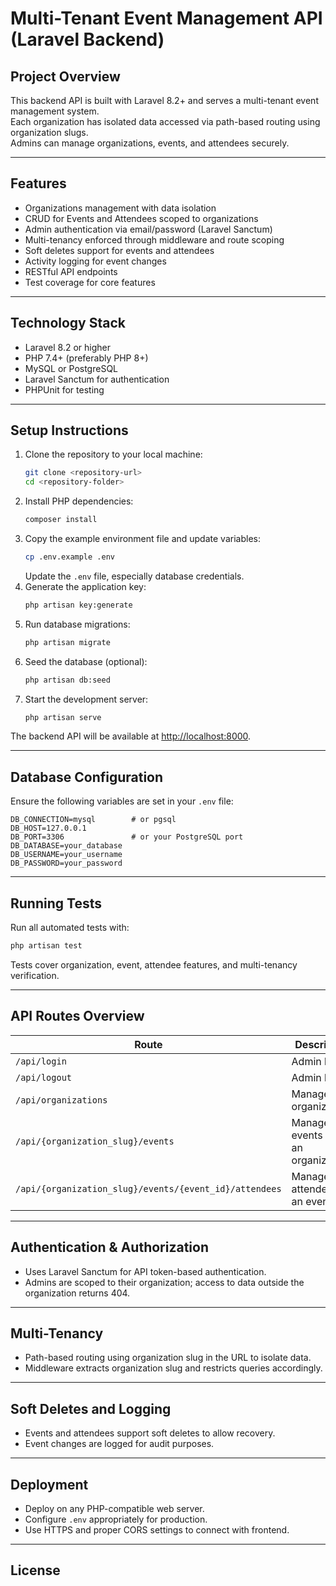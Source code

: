 
# Multi-Tenant Event Management API (Laravel Backend)

## Project Overview

This backend API is built with Laravel 8.2+ and serves a multi-tenant event management system.  
Each organization has isolated data accessed via path-based routing using organization slugs.  
Admins can manage organizations, events, and attendees securely.

---

## Features

- Organizations management with data isolation  
- CRUD for Events and Attendees scoped to organizations  
- Admin authentication via email/password (Laravel Sanctum)  
- Multi-tenancy enforced through middleware and route scoping  
- Soft deletes support for events and attendees  
- Activity logging for event changes  
- RESTful API endpoints  
- Test coverage for core features  

---

## Technology Stack

- Laravel 8.2 or higher  
- PHP 7.4+ (preferably PHP 8+)  
- MySQL or PostgreSQL  
- Laravel Sanctum for authentication  
- PHPUnit for testing  

---

## Setup Instructions

1. Clone the repository to your local machine:  
   ```bash
   git clone <repository-url>
   cd <repository-folder>
   ```
2. Install PHP dependencies:  
   ```bash
   composer install
   ```
3. Copy the example environment file and update variables:  
   ```bash
   cp .env.example .env
   ```
   Update the `.env` file, especially database credentials.  
4. Generate the application key:  
   ```bash
   php artisan key:generate
   ```
5. Run database migrations:  
   ```bash
   php artisan migrate
   ```
6. Seed the database (optional):  
   ```bash
   php artisan db:seed
   ```
7. Start the development server:  
   ```bash
   php artisan serve
   ```
   
The backend API will be available at [http://localhost:8000](http://localhost:8000).

---

## Database Configuration

Ensure the following variables are set in your `.env` file:

```env
DB_CONNECTION=mysql        # or pgsql
DB_HOST=127.0.0.1
DB_PORT=3306               # or your PostgreSQL port
DB_DATABASE=your_database
DB_USERNAME=your_username
DB_PASSWORD=your_password
```

---

## Running Tests

Run all automated tests with:

```bash
php artisan test
```

Tests cover organization, event, attendee features, and multi-tenancy verification.

---

## API Routes Overview

| Route                                            | Description                     |
| ------------------------------------------------|--------------------------------|
| `/api/login`                                     | Admin login                    |
| `/api/logout`                                    | Admin logout                   |
| `/api/organizations`                             | Manage organizations           |
| `/api/{organization_slug}/events`                | Manage events within an organization |
| `/api/{organization_slug}/events/{event_id}/attendees` | Manage attendees for an event  |

---

## Authentication & Authorization

- Uses Laravel Sanctum for API token-based authentication.  
- Admins are scoped to their organization; access to data outside the organization returns 404.  

---

## Multi-Tenancy

- Path-based routing using organization slug in the URL to isolate data.  
- Middleware extracts organization slug and restricts queries accordingly.  

---

## Soft Deletes and Logging

- Events and attendees support soft deletes to allow recovery.  
- Event changes are logged for audit purposes.  

---

## Deployment

- Deploy on any PHP-compatible web server.  
- Configure `.env` appropriately for production.  
- Use HTTPS and proper CORS settings to connect with frontend.  

---

## License


